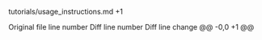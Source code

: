 ‎tutorials/usage_instructions.md
+1

Original file line number	Diff line number	Diff line change
@@ -0,0 +1 @@

